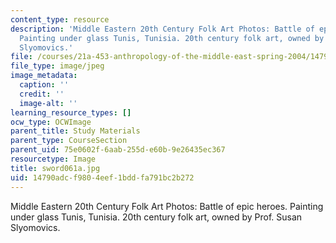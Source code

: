 ```yaml
---
content_type: resource
description: 'Middle Eastern 20th Century Folk Art Photos: Battle of epic heroes.
  Painting under glass Tunis, Tunisia. 20th century folk art, owned by Prof. Susan
  Slyomovics.'
file: /courses/21a-453-anthropology-of-the-middle-east-spring-2004/14790adcf9804eef1bddfa791bc2b272_sword061a.jpg
file_type: image/jpeg
image_metadata:
  caption: ''
  credit: ''
  image-alt: ''
learning_resource_types: []
ocw_type: OCWImage
parent_title: Study Materials
parent_type: CourseSection
parent_uid: 75e0602f-6aab-255d-e60b-9e26435ec367
resourcetype: Image
title: sword061a.jpg
uid: 14790adc-f980-4eef-1bdd-fa791bc2b272
---
```

Middle Eastern 20th Century Folk Art Photos: Battle of epic heroes. Painting under glass Tunis, Tunisia. 20th century folk art, owned by Prof. Susan Slyomovics.

